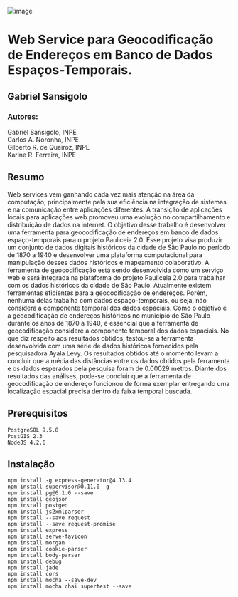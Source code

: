 ![image](https://raw.githubusercontent.com/GSansigolo/PauliceiaAPI/master/logo.png)
# Web Service para Geocodificação de Endereços em Banco de Dados Espaços-Temporais.

## Gabriel Sansigolo<br>

### Autores:

Gabriel Sansigolo, INPE <br>
Carlos A. Noronha, INPE<br>
Gilberto R. de Queiroz, INPE<br>
Karine R. Ferreira, INPE<br>

## Resumo

Web services vem ganhando cada vez mais atenção na área da computação, principalmente pela sua eficiência na integração de sistemas e na comunicação entre aplicações diferentes. A transição de aplicações locais para aplicações web promoveu uma evolução no compartilhamento e distribuição de dados na internet. O objetivo desse trabalho é desenvolver uma ferramenta para geocodificação de endereços em banco de dados espaço-temporais para o projeto Pauliceia 2.0. Esse projeto visa produzir um conjunto de dados digitais históricos da cidade de São Paulo no período de 1870 a 1940 e desenvolver uma plataforma computacional para manipulação desses dados históricos e mapeamento colaborativo. A ferramenta de geocodificação está sendo desenvolvida como um serviço web e será integrada na plataforma do projeto Pauliceia 2.0 para trabalhar com os dados históricos da cidade de São Paulo. Atualmente existem ferramentas eficientes para a geocodificação de endereços. Porém, nenhuma delas trabalha com dados espaço-temporais, ou seja, não considera a componente temporal dos dados espaciais. Como o objetivo é a geocodificação de endereços históricos no município de São Paulo durante os anos de 1870 a 1940, é essencial que a ferramenta de geocodificação considere a componente temporal dos dados espaciais. No que diz respeito aos resultados obtidos, testou-se a ferramenta desenvolvida com uma série de dados históricos fornecidos pela pesquisadora Ayala Levy. Os resultados obtidos até o momento levam a concluir que a média das distâncias entre os dados obtidos pela ferramenta e os dados esperados pela pesquisa foram de 0.00029 metros. Diante dos resultados das análises, pode-se concluir que a ferramenta de geocodificação de endereço funcionou de forma exemplar entregando uma localização espacial precisa dentro da faixa temporal buscada.

## Prerequisitos

```
PostgreSQL 9.5.8
PostGIS 2.3
NodeJS 4.2.6

```

## Instalação

```
npm install -g express-generator@4.13.4
npm install supervisor@0.11.0 -g
npm install pg@6.1.0 --save
npm install geojson
npm install postgeo
npm install js2xmlparser
npm install --save request
npm install --save request-promise
npm install express
npm install serve-favicon
npm install morgan
npm install cookie-parser
npm install body-parser
npm install debug
npm install jade
npm install cors
npm install mocha --save-dev
npm install mocha chai supertest --save
```
